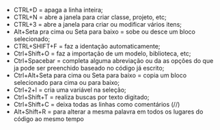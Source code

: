 - CTRL+D = apaga a linha inteira;
- CTRL+N = abre a janela para criar  classe, projeto, etc;
- CTRL+3 = abre a janela para criar ou modificar vários itens;
- Alt+Seta pra cima ou Seta para baixo = sobe ou desce um bloco selecionado;
- CTRL+SHIFT+F = faz a identação automaticamente;
- Ctrl+Shift+O = faz a importação de um modelo, biblioteca, etc;
- Ctrl+Spacebar = completa alguma abreviação ou da as opções do que ja pode ser preenchido baseado no código já escrito;
- Ctrl+Alt+Seta para cima ou Seta para baixo = copia um bloco selecionado para cima ou para baixo;
- Ctrl+2+l = cria uma variável na seleção;
- Ctrl+Shift+T = realiza buscas por texto digitado;
- Ctrl+Shift+C = deixa todas as linhas como comentários (//)
- Alt+Shift+R = para alterar a mesma palavra em todos os lugares do código ao mesmo tempo